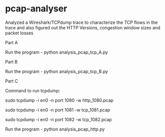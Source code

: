 # pcap-analyser
Analyzed a Wireshark/TCPdump trace to characterize the TCP flows in the trace and also figured out the HTTP Versions, congestion window sizes and packet losses

Part A

Run the program - python analysis_pcap_tcp_A.py

Part B

Run the program - python analysis_pcap_tcp_B.py

Part C

Command to run tcpdump:

sudo tcpdump -i en0 -n port 1080 -w http_1080.pcap

sudo tcpdump -i en0 -n port 1081 -w tcp_1081.pcap

sudo tcpdump -i en0 -n port 1082 -w tcp_1082.pcap


Run the program - python analysis_pcap_http.py
